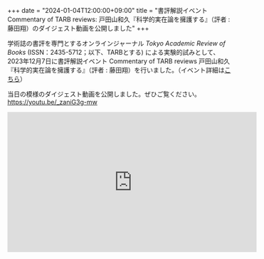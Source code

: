 +++
date = "2024-01-04T12:00:00+09:00"
title = "書評解説イベント Commentary of TARB reviews: 戸田山和久『科学的実在論を擁護する』（評者 : 藤田翔）のダイジェスト動画を公開しました"
+++

学術誌の書評を専門とするオンラインジャーナル *Tokyo Academic Review of Books* (ISSN：2435-5712；以下、TARBとする) による実験的試みとして、2023年12月7日に書評解説イベント Commentary of TARB reviews 戸田山和久『科学的実在論を擁護する』（評者 : 藤田翔）を行いました。（イベント詳細は[こちら](https://www.yamanami.tokyo/news/20231203tarb_commentary_of_tarb_reviews_001fujita/)）

当日の模様のダイジェスト動画を公開しました。ぜひご覧ください。</br>
https://youtu.be/_zaniG3g-mw

<iframe width="560" height="315" src="https://www.youtube.com/embed/_zaniG3g-mw?si=Uc3FKrsABQjRkWT7" title="YouTube video player" frameborder="0" allow="accelerometer; autoplay; clipboard-write; encrypted-media; gyroscope; picture-in-picture; web-share" allowfullscreen></iframe>

